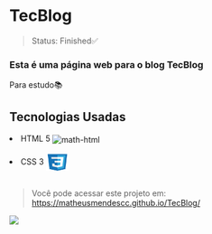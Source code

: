 <h1>TecBlog</h1> 

> Status: Finished✅

<h3>Esta é uma página web para o blog TecBlog</h3>
Para estudo📚

<h2>Tecnologias Usadas</h2>
<li>HTML 5 <img align="center" alt="math-html" height="25" width="35" src="https://cdn.jsdelivr.net/gh/devicons/devicon/icons/html5/html5-original.svg"></li>
<br>
<li>CSS 3 <img align="center" alt="math-css" height="30" width="40" src="https://raw.githubusercontent.com/devicons/devicon/master/icons/css3/css3-original.svg"></li>
<br>

> Você pode acessar este projeto em: https://matheusmendescc.github.io/TecBlog/

<img src="https://user-images.githubusercontent.com/84646971/178492783-1e6b429e-e2f8-4afe-974d-d7f25c2eff90.gif">
